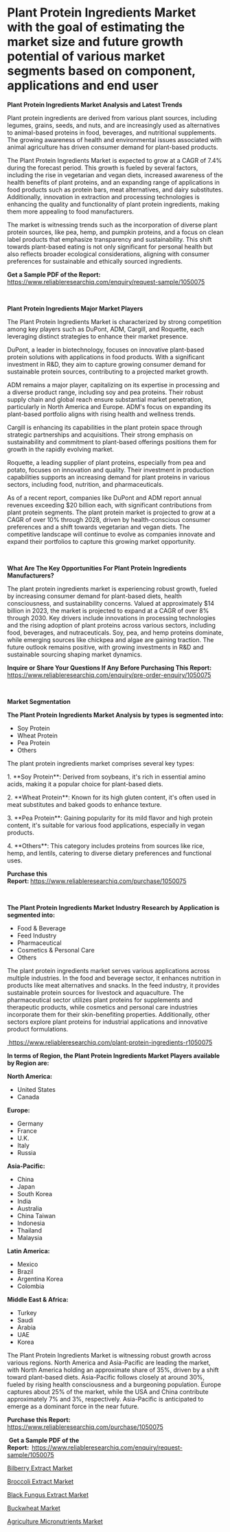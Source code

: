 <p><h1>Plant Protein Ingredients Market with the goal of estimating the market size and future growth potential of various market segments based on component, applications and end user</h1></p><p><strong>Plant Protein Ingredients Market Analysis and Latest Trends</strong></p>
<p><p>Plant protein ingredients are derived from various plant sources, including legumes, grains, seeds, and nuts, and are increasingly used as alternatives to animal-based proteins in food, beverages, and nutritional supplements. The growing awareness of health and environmental issues associated with animal agriculture has driven consumer demand for plant-based products.</p><p>The Plant Protein Ingredients Market is expected to grow at a CAGR of 7.4% during the forecast period. This growth is fueled by several factors, including the rise in vegetarian and vegan diets, increased awareness of the health benefits of plant proteins, and an expanding range of applications in food products such as protein bars, meat alternatives, and dairy substitutes. Additionally, innovation in extraction and processing technologies is enhancing the quality and functionality of plant protein ingredients, making them more appealing to food manufacturers.</p><p>The market is witnessing trends such as the incorporation of diverse plant protein sources, like pea, hemp, and pumpkin proteins, and a focus on clean label products that emphasize transparency and sustainability. This shift towards plant-based eating is not only significant for personal health but also reflects broader ecological considerations, aligning with consumer preferences for sustainable and ethically sourced ingredients.</p></p>
<p><strong>Get a Sample PDF of the Report:&nbsp;</strong> <a href="https://www.reliableresearchiq.com/enquiry/request-sample/1050075?utm_campaign=104&utm_medium=2&utm_source=Github&utm_content=ia&utm_term=30032025&utm_id=plant-protein-ingredients">https://www.reliableresearchiq.com/enquiry/request-sample/1050075</a></p>
<p>&nbsp;</p>
<p><strong>Plant Protein Ingredients Major Market Players</strong></p>
<p><p>The Plant Protein Ingredients Market is characterized by strong competition among key players such as DuPont, ADM, Cargill, and Roquette, each leveraging distinct strategies to enhance their market presence. </p><p>DuPont, a leader in biotechnology, focuses on innovative plant-based protein solutions with applications in food products. With a significant investment in R&D, they aim to capture growing consumer demand for sustainable protein sources, contributing to a projected market growth.</p><p>ADM remains a major player, capitalizing on its expertise in processing and a diverse product range, including soy and pea proteins. Their robust supply chain and global reach ensure substantial market penetration, particularly in North America and Europe. ADM's focus on expanding its plant-based portfolio aligns with rising health and wellness trends.</p><p>Cargill is enhancing its capabilities in the plant protein space through strategic partnerships and acquisitions. Their strong emphasis on sustainability and commitment to plant-based offerings positions them for growth in the rapidly evolving market.</p><p>Roquette, a leading supplier of plant proteins, especially from pea and potato, focuses on innovation and quality. Their investment in production capabilities supports an increasing demand for plant proteins in various sectors, including food, nutrition, and pharmaceuticals.</p><p>As of a recent report, companies like DuPont and ADM report annual revenues exceeding $20 billion each, with significant contributions from plant protein segments. The plant protein market is projected to grow at a CAGR of over 10% through 2028, driven by health-conscious consumer preferences and a shift towards vegetarian and vegan diets. The competitive landscape will continue to evolve as companies innovate and expand their portfolios to capture this growing market opportunity.</p></p>
<p>&nbsp;</p>
<p><strong>What Are The Key Opportunities For Plant Protein Ingredients Manufacturers?</strong></p>
<p><p>The plant protein ingredients market is experiencing robust growth, fueled by increasing consumer demand for plant-based diets, health consciousness, and sustainability concerns. Valued at approximately $14 billion in 2023, the market is projected to expand at a CAGR of over 8% through 2030. Key drivers include innovations in processing technologies and the rising adoption of plant proteins across various sectors, including food, beverages, and nutraceuticals. Soy, pea, and hemp proteins dominate, while emerging sources like chickpea and algae are gaining traction. The future outlook remains positive, with growing investments in R&D and sustainable sourcing shaping market dynamics.</p></p>
<p><strong>Inquire or Share Your Questions If Any Before Purchasing This Report:</strong> <a href="https://www.reliableresearchiq.com/enquiry/pre-order-enquiry/1050075?utm_campaign=104&utm_medium=2&utm_source=Github&utm_content=ia&utm_term=30032025&utm_id=plant-protein-ingredients">https://www.reliableresearchiq.com/enquiry/pre-order-enquiry/1050075</a></p>
<p>&nbsp;</p>
<p><strong>Market Segmentation</strong></p>
<p><strong>The Plant Protein Ingredients Market Analysis by types is segmented into:</strong></p>
<p><ul><li>Soy Protein</li><li>Wheat Protein</li><li>Pea Protein</li><li>Others</li></ul></p>
<p><p>The plant protein ingredients market comprises several key types: </p><p>1. **Soy Protein**: Derived from soybeans, it's rich in essential amino acids, making it a popular choice for plant-based diets. </p><p>2. **Wheat Protein**: Known for its high gluten content, it's often used in meat substitutes and baked goods to enhance texture. </p><p>3. **Pea Protein**: Gaining popularity for its mild flavor and high protein content, it's suitable for various food applications, especially in vegan products. </p><p>4. **Others**: This category includes proteins from sources like rice, hemp, and lentils, catering to diverse dietary preferences and functional uses.</p></p>
<p><strong>Purchase this Report:&nbsp;</strong><a href="https://www.reliableresearchiq.com/purchase/1050075?utm_campaign=104&utm_medium=2&utm_source=Github&utm_content=ia&utm_term=30032025&utm_id=plant-protein-ingredients">https://www.reliableresearchiq.com/purchase/1050075</a></p>
<p>&nbsp;</p>
<p><strong>The Plant Protein Ingredients Market Industry Research by Application is segmented into:</strong></p>
<p><ul><li>Food & Beverage</li><li>Feed Industry</li><li>Pharmaceutical</li><li>Cosmetics & Personal Care</li><li>Others</li></ul></p>
<p><p>The plant protein ingredients market serves various applications across multiple industries. In the food and beverage sector, it enhances nutrition in products like meat alternatives and snacks. In the feed industry, it provides sustainable protein sources for livestock and aquaculture. The pharmaceutical sector utilizes plant proteins for supplements and therapeutic products, while cosmetics and personal care industries incorporate them for their skin-benefiting properties. Additionally, other sectors explore plant proteins for industrial applications and innovative product formulations.</p></p>
<p><a href="https://www.reliableresearchiq.com/plant-protein-ingredients-r1050075?utm_campaign=104&utm_medium=2&utm_source=Github&utm_content=ia&utm_term=30032025&utm_id=plant-protein-ingredients">&nbsp;https://www.reliableresearchiq.com/plant-protein-ingredients-r1050075</a></p>
<p><strong>In terms of Region, the Plant Protein Ingredients Market Players available by Region are:</strong></p>
<p>
    <p> <strong> North America: </strong>
        <ul>
            <li>United States</li>
            <li>Canada</li>
        </ul>
        </p> 
    <p> <strong> Europe: </strong>
        <ul>
            <li>Germany</li>
            <li>France</li>
            <li>U.K.</li>
            <li>Italy</li>
            <li>Russia</li>
        </ul>
        </p> 
    <p> <strong> Asia-Pacific: </strong>
        <ul>
            <li>China</li>
            <li>Japan</li>
            <li>South Korea</li>
            <li>India</li>
            <li>Australia</li>
            <li>China Taiwan</li>
            <li>Indonesia</li>
            <li>Thailand</li>
            <li>Malaysia</li>
        </ul>
        </p> 
    <p> <strong> Latin America: </strong>
        <ul>
            <li>Mexico</li>
            <li>Brazil</li>
            <li>Argentina Korea</li>
            <li>Colombia</li>
        </ul>
        </p> 
    <p> <strong> Middle East & Africa: </strong>
        <ul>
            <li>Turkey</li>
            <li>Saudi</li>
            <li>Arabia</li>
            <li>UAE</li>
            <li>Korea</li>
        </ul>
    </p>
    </p>
<p><p>The Plant Protein Ingredients Market is witnessing robust growth across various regions. North America and Asia-Pacific are leading the market, with North America holding an approximate share of 35%, driven by a shift toward plant-based diets. Asia-Pacific follows closely at around 30%, fueled by rising health consciousness and a burgeoning population. Europe captures about 25% of the market, while the USA and China contribute approximately 7% and 3%, respectively. Asia-Pacific is anticipated to emerge as a dominant force in the near future.</p></p>
<p><strong>Purchase this Report: </strong><a href="https://www.reliableresearchiq.com/purchase/1050075?utm_campaign=104&utm_medium=2&utm_source=Github&utm_content=ia&utm_term=30032025&utm_id=plant-protein-ingredients">https://www.reliableresearchiq.com/purchase/1050075</a></p>
<p>&nbsp;<strong>Get a Sample PDF of the Report:&nbsp;&nbsp;</strong><a href="https://www.reliableresearchiq.com/enquiry/request-sample/1050075?utm_campaign=104&utm_medium=2&utm_source=Github&utm_content=ia&utm_term=30032025&utm_id=plant-protein-ingredients">https://www.reliableresearchiq.com/enquiry/request-sample/1050075</a></p>
<p><strong></strong></p>
<p><p><a href="https://github.com/kleyderoomes/Market-Research-Report-List-1/blob/main/bilberry-extract-market.md?utm_campaign=104&utm_medium=2&utm_source=Github&utm_content=ia&utm_term=30032025&utm_id=plant-protein-ingredients">Bilberry Extract Market</a></p><p><a href="https://github.com/nedzazollo74/Market-Research-Report-List-1/blob/main/broccoli-extract-market.md?utm_campaign=104&utm_medium=2&utm_source=Github&utm_content=ia&utm_term=30032025&utm_id=plant-protein-ingredients">Broccoli Extract Market</a></p><p><a href="https://github.com/hoppeellia6b/Market-Research-Report-List-1/blob/main/black-fungus-extract-market.md?utm_campaign=104&utm_medium=2&utm_source=Github&utm_content=ia&utm_term=30032025&utm_id=plant-protein-ingredients">Black Fungus Extract Market</a></p><p><a href="https://github.com/bredevasil2q/Market-Research-Report-List-1/blob/main/buckwheat-market.md?utm_campaign=104&utm_medium=2&utm_source=Github&utm_content=ia&utm_term=30032025&utm_id=plant-protein-ingredients">Buckwheat Market</a></p><p><a href="https://github.com/evraltandre36/Market-Research-Report-List-1/blob/main/agriculture-micronutrients-market.md?utm_campaign=104&utm_medium=2&utm_source=Github&utm_content=ia&utm_term=30032025&utm_id=plant-protein-ingredients">Agriculture Micronutrients Market</a></p></p>